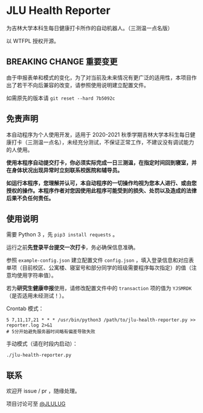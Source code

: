 # JLU Health Reporter

为吉林大学本科生每日健康打卡所作的自动机器人。（三测温一点名版）

以 WTFPL 授权开源。

## BREAKING CHANGE 重要变更

由于申报表单和模式的变化，为了对当前及未来情况有更广泛的适用性，本项目作出了若干不向后兼容的改变，请参照使用说明建立配置文件。

如需原先的版本请 `git reset --hard 7b5092c`

## 免责声明

本自动程序为个人使用开发，适用于 2020-2021 秋季学期吉林大学本科生每日健康打卡（三测温一点名），未经充分测试，不保证正常工作，不建议没有调试能力的人使用。

**使用本程序自动提交打卡，你必须实际完成一日三测温，在指定时间回到寝室，并在身体状况出现异常时立刻联系校医院和辅导员。**

__**如运行本程序，您理解并认可，本自动程序的一切操作均视为您本人进行、或由您授权的操作。本程序作者对您因使用此程序可能受到的损失、处罚以及造成的法律后果不负任何责任。**__

## 使用说明

需要 Python 3 ，先 `pip3 install requests` 。

运行之前**先登录平台提交一次打卡**，务必确保信息准确。

参照 `example-config.json` 建立配置文件 `config.json` ，填入登录信息和对应表单项（目前校区、公寓楼、寝室号和部分同学的班级需要程序每次指定）的值（注意均使用字符串值）。

若为**研究生健康申报**使用，请修改配置文件中的 `transaction` 项的值为 `YJSMRDK` （是否适用未经测试！）。

Crontab 模式：

```
5 7,11,17,21 * * * /usr/bin/python3 /path/to/jlu-health-reporter.py >> reporter.log 2>&1
# 5分开始避免服务器时间略有偏差导致失败
```

手动模式（请在时段内启动）：

```
./jlu-health-reporter.py
```

## 联系

欢迎开 issue / pr ，随缘处理。

项目讨论可至 [@JLULUG](https://t.me/JLULUG)
